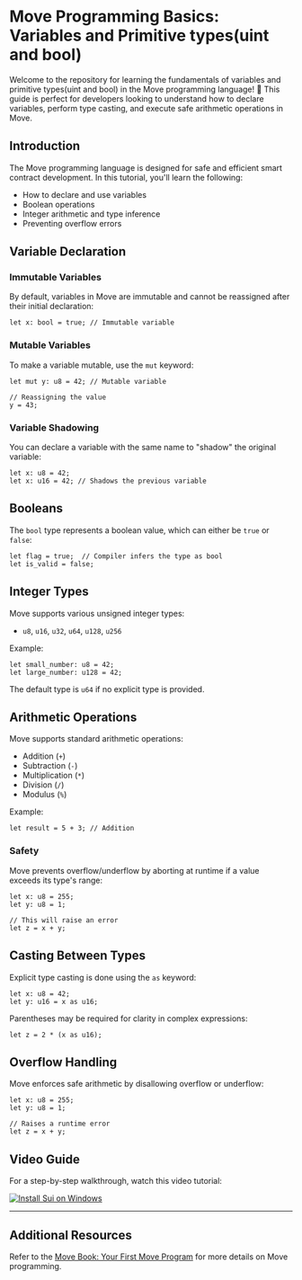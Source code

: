 # Move Programming Basics: Variables and Primitive types(uint and bool)

Welcome to the repository for learning the fundamentals of variables and primitive types(uint and bool) in the Move programming language! 🚀 This guide is perfect for developers looking to understand how to declare variables, perform type casting, and execute safe arithmetic operations in Move.


## Introduction
The Move programming language is designed for safe and efficient smart contract development. In this tutorial, you'll learn the following:
- How to declare and use variables
- Boolean operations
- Integer arithmetic and type inference
- Preventing overflow errors

## Variable Declaration

### Immutable Variables
By default, variables in Move are immutable and cannot be reassigned after their initial declaration:
```move
let x: bool = true; // Immutable variable
```

### Mutable Variables
To make a variable mutable, use the `mut` keyword:
```move
let mut y: u8 = 42; // Mutable variable

// Reassigning the value
y = 43;
```

### Variable Shadowing
You can declare a variable with the same name to "shadow" the original variable:
```move
let x: u8 = 42;
let x: u16 = 42; // Shadows the previous variable
```

## Booleans
The `bool` type represents a boolean value, which can either be `true` or `false`:
```move
let flag = true;  // Compiler infers the type as bool
let is_valid = false;
```

## Integer Types
Move supports various unsigned integer types:
- `u8`, `u16`, `u32`, `u64`, `u128`, `u256`

Example:
```move
let small_number: u8 = 42;
let large_number: u128 = 42;
```
The default type is `u64` if no explicit type is provided.

## Arithmetic Operations
Move supports standard arithmetic operations:
- Addition (`+`)
- Subtraction (`-`)
- Multiplication (`*`)
- Division (`/`)
- Modulus (`%`)

Example:
```move
let result = 5 + 3; // Addition
```

### Safety
Move prevents overflow/underflow by aborting at runtime if a value exceeds its type's range:
```move
let x: u8 = 255;
let y: u8 = 1;

// This will raise an error
let z = x + y;
```

## Casting Between Types
Explicit type casting is done using the `as` keyword:
```move
let x: u8 = 42;
let y: u16 = x as u16;
```
Parentheses may be required for clarity in complex expressions:
```move
let z = 2 * (x as u16);
```

## Overflow Handling
Move enforces safe arithmetic by disallowing overflow or underflow:
```move
let x: u8 = 255;
let y: u8 = 1;

// Raises a runtime error
let z = x + y;
```

## Video Guide

For a step-by-step walkthrough, watch this video tutorial:

[![Install Sui on Windows](https://img.youtube.com/vi/owSlmn_-p3I/0.jpg)](https://youtu.be/vEuyFKeZIso)

---

## Additional Resources

Refer to the [Move Book: Your First Move Program](https://move-book.com/move-basics/primitive-types.html) for more details on Move programming.
